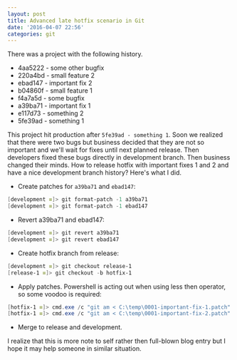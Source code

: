 ```yaml
---
layout: post
title: Advanced late hotfix scenario in Git
date: '2016-04-07 22:56'
categories: git
---
```


There was a project with the following history.

* 4aa5222 - some other bugfix
* 220a4bd - small feature 2
* ebad147 - important fix 2
* b04860f - small feature 1
* f4a7a5d - some bugfix
* a39ba71 - important fix 1
* e117d73 - something 2
* 5fe39ad - something 1

This project hit production after `5fe39ad - something 1`. Soon we realized that there were two bugs but business decided that they are not so important and we'll wait for fixes until next planned release. Then developers fixed these bugs directly in development branch. Then business changed their minds. How to release hotfix with important fixes 1 and 2 and have a nice development branch history? Here's what I did.

+ Create patches for `a39ba71` and `ebad147`:

```powershell
[development ≡]> git format-patch -1 a39ba71
[development ≡]> git format-patch -1 ebad147
```

+ Revert a39ba71 and ebad147:

```powershell
[development ≡]> git revert a39ba71
[development ≡]> git revert ebad147
```

+ Create hotfix branch from release:

```powershell
[development ≡]> git checkout release-1
[release-1 ≡]> git checkout -b hotfix-1
```

+ Apply patches. Powershell is acting out when using less then operator, so some voodoo is required:

```powershell
[hotfix-1 ≡]> cmd.exe /c "git am < C:\temp\0001-important-fix-1.patch"
[hotfix-1 ≡]> cmd.exe /c "git am < C:\temp\0001-important-fix-2.patch"
```

+ Merge to release and development.

I realize that this is more note to self rather then full-blown blog entry but I hope it may help someone in similar situation.
